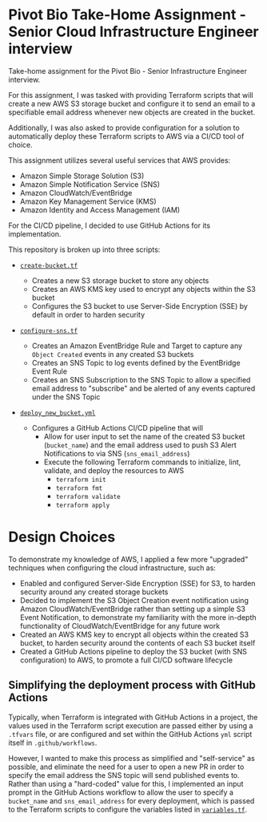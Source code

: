 # Pivot Bio Take-Home Assignment - Senior Cloud Infrastructure Engineer interview
Take-home assignment for the Pivot Bio - Senior Infrastructure Engineer interview.

For this assignment, I was tasked with providing Terraform scripts that will create a new AWS S3 storage bucket and configure it to send an email to a specifiable email address whenever new objects are created in the bucket.

Additionally, I was also asked to provide configuration for a solution to automatically deploy these Terraform scripts to AWS via a CI/CD tool of choice.

This assignment utilizes several useful services that AWS provides:
* Amazon Simple Storage Solution (S3)
* Amazon Simple Notification Service (SNS)
* Amazon CloudWatch/EventBridge
* Amazon Key Management Service (KMS)
* Amazon Identity and Access Management (IAM)

For the CI/CD pipeline, I decided to use GitHub Actions for its implementation.

This repository is broken up into three scripts:
* [`create-bucket.tf`](https://github.com/NicholasYamamoto/pivot-bio-take-home-assignment/tree/master/create-bucket.tf)
    * Creates a new S3 storage bucket to store any objects
    * Creates an AWS KMS key used to encrypt any objects within the S3 bucket
    * Configures the S3 bucket to use Server-Side Encryption (SSE) by default in order to harden security

* [`configure-sns.tf`](https://github.com/NicholasYamamoto/pivot-bio-take-home-assignment/tree/master/configure-sns.tf)
    * Creates an Amazon EventBridge Rule and Target to capture any `Object Created` events in any created S3 buckets
    * Creates an SNS Topic to log events defined by the EventBridge Event Rule
    * Creates an SNS Subscription to the SNS Topic to allow a specified email address to "subscribe" and be alerted of any events captured under the SNS Topic

* [`deploy_new_bucket.yml`](https://github.com/NicholasYamamoto/pivot-bio-take-home-assignment/tree/master/.github/workflows/deploy_new_bucket.yml)
    * Configures a GitHub Actions CI/CD pipeline that will
      * Allow for user input to set the name of the created S3 bucket (`bucket_name`) and the email address used to push S3 Alert Notifications to via SNS (`sns_email_address`)
      * Execute the following Terraform commands to initialize, lint, validate, and deploy the resources to AWS
        * `terraform init`
        * `terraform fmt`
        * `terraform validate`
        * `terraform apply`

# Design Choices
To demonstrate my knowledge of AWS, I applied a few more "upgraded" techniques when configuring the cloud infrastructure, such as:
* Enabled and configured Server-Side Encryption (SSE) for S3, to harden security around any created storage buckets
* Decided to implement the S3 Object Creation event notification using Amazon CloudWatch/EventBridge rather than setting up a simple S3 Event Notification, to demonstrate my familiarity with the more in-depth functionality of CloudWatch/EventBridge for any future work
* Created an AWS KMS key to encrypt all objects within the created S3 bucket, to harden security around the contents of each S3 bucket itself
* Created a GitHub Actions pipeline to deploy the S3 bucket (with SNS configuration) to AWS, to promote a full CI/CD software lifecycle

## Simplifying the deployment process with GitHub Actions
Typically, when Terraform is integrated with GitHub Actions in a project, the values used in the Terraform script execution are passed either by using a `.tfvars` file, or are configured and set within the GitHub Actions `yml` script itself in `.github/workflows`.

However, I wanted to make this process as simplified and "self-service" as possible, and eliminate the need for a user to open a new PR in order to specify the email address the SNS topic will send published events to. Rather than using a "hard-coded" value for this, I implemented an input prompt in the GitHub Actions workflow to allow the user to specify a `bucket_name` and `sns_email_address` for every deployment, which is passed to the Terraform scripts to configure the variables listed in [`variables.tf`](https://github.com/NicholasYamamoto/pivot-bio-take-home-assignment/tree/master/variables.tf).